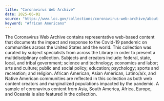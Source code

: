 ```yaml
---
title: "Coronavirus Web Archive"
date: 2025-06-01
source: "https://www.loc.gov/collections/coronavirus-web-archive/about-this-collection/"
keyword: "African Americans"
---
```


The Coronavirus Web Archive contains representative web-based content that documents the impact and response to the Covid-19 pandemic on communities across the United States and the world. This collection was curated by subject specialists from across the Library in order to present a multidisciplinary collection. Subjects and creators include: federal, state, local, and tribal government; science and technology; economics and labor; arts and culture; public and social policy; education; psychology; sports and recreation; and religion. African American, Asian American, Latino/a/x, and Native American communities are reflected in this collection as both web content creators and marginalized populations impacted by the pandemic. A sample of coronavirus content from Asia, South America, Africa, Europe, and Oceania is also featured in the collection.